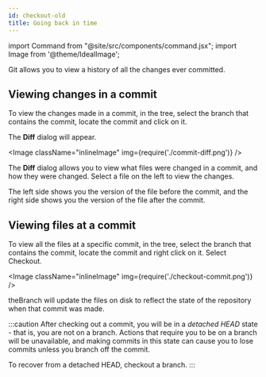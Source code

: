 ```yaml
---
id: checkout-old
title: Going back in time
---
```


import Command from "@site/src/components/command.jsx";
import Image from '@theme/IdealImage';

Git allows you to view a history of all the changes ever committed.

## Viewing changes in a commit

To view the changes made in a commit, in the tree, select the branch that contains the commit, locate the commit and click on it.

The **Diff** dialog will appear.

<Image className="inlineImage" img={require('./commit-diff.png')} />

The **Diff** dialog allows you to view what files were changed in a commit, and how they were changed. Select a file on the left to view the changes.

The left side shows you the version of the file before the commit, and the right side shows you the version of the file after the commit.

## Viewing files at a commit

To view all the files at a specific commit, in the tree, select the branch that contains the commit, locate the commit and right click on it. Select <Command icon="vcs-checkout">Checkout</Command>.

<Image className="inlineImage" img={require('./checkout-commit.png')} />

theBranch will update the files on disk to reflect the state of the repository when that commit was made.

:::caution
After checking out a commit, you will be in a *detached HEAD* state - that is, you are not on a branch. Actions that require you to be on a branch will be unavailable, and making commits in this state can cause you to lose commits unless you branch off the commit.

To recover from a detached HEAD, checkout a branch.
:::